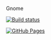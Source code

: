 Gnome

[![Build status](https://ci.appveyor.com/api/projects/status/cc9ucwv3th7vo0tg?svg=true)](https://ci.appveyor.com/project/ElizabethKorn/gnome1)

[![GitHub Pages](https://img.shields.io/badge/GitHub%20Pages-Live-success)](https://elizabethkorn.github.io/gnome1/)